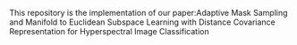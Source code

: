 This repository is the implementation of our paper:Adaptive Mask Sampling and Manifold to Euclidean Subspace Learning with Distance Covariance Representation for Hyperspectral Image Classification
